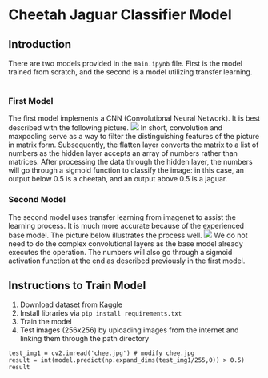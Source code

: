 # Cheetah Jaguar Classifier Model

## Introduction
There are two models provided in the `main.ipynb` file. First is the model trained from scratch, and the second is a model utilizing transfer learning. <br/>
<br/>

### First Model
The first model implements a CNN (Convolutional Neural Network). It is best described with the following picture.   ![](https://mriquestions.com/uploads/3/4/5/7/34572113/screenshot-2024-09-04-at-3-35-24-pm_orig.png)
In short, convolution and maxpooling serve as a way to filter the distinguishing features of the picture in matrix form. Subsequently, the flatten layer converts the matrix to a list of numbers as the hidden layer accepts an array of numbers rather than matrices. After processing the data
through the hidden layer, the numbers will go through a sigmoid function to classify the image: in this case, an output below 0.5 is a cheetah, and an output above 0.5 is a jaguar.

### Second Model
The second model uses transfer learning from imagenet to assist the learning process. It is much more accurate because of the experienced base model. The picture below illustrates the process well. ![](https://pub.mdpi-res.com/sensors/sensors-23-00570/article_deploy/html/images/sensors-23-00570-g001.png?1672823988) 
We do not need to do the complex convolutional layers as the base model already executes the operation. The numbers will also go through a sigmoid activation function at the end as described previously in the first model.
## Instructions to Train Model
1. Download dataset from [Kaggle](https://www.kaggle.com/datasets/iluvchicken/cheetah-jaguar-and-tiger)
2. Install libraries via `pip install requirements.txt`
3. Train the model
4. Test images (256x256) by uploading images from the internet and linking them through the path directory 
```
test_img1 = cv2.imread('chee.jpg') # modify chee.jpg
result = int(model.predict(np.expand_dims(test_img1/255,0)) > 0.5)
result
```
